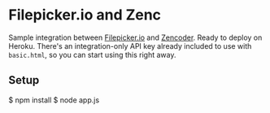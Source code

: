 # Filepicker.io and Zenc

Sample integration between [Filepicker.io](http://www.filepicker.io) and [Zencoder](http://www.zencoder.com). Ready to deploy on Heroku. There's an integration-only API key already included to use with `basic.html`, so you can start using this right away.

## Setup

  $ npm install
  $ node app.js
